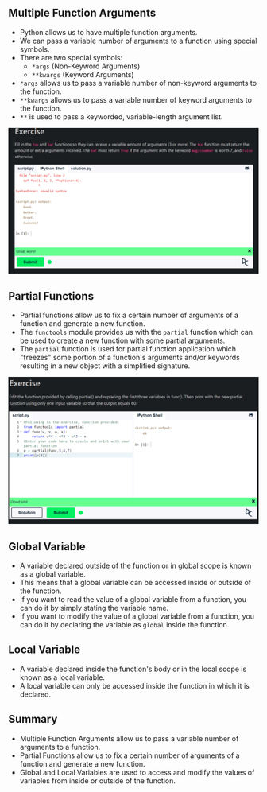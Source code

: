 ## **Multiple Function Arguments**

- Python allows us to have multiple function arguments.
- We can pass a variable number of arguments to a function using special symbols.
- There are two special symbols:
  - `*args` (Non-Keyword Arguments)
  - `**kwargs` (Keyword Arguments)
- `*args` allows us to pass a variable number of non-keyword arguments to the function.
- `**kwargs` allows us to pass a variable number of keyword arguments to the function.
- `**` is used to pass a keyworded, variable-length argument list.

![ Exercise - 16 Multiple Function Arguments](image.png)


## **Partial Functions**

- Partial functions allow us to fix a certain number of arguments of a function and generate a new function.
- The `functools` module provides us with the `partial` function which can be used to create a new function with some partial arguments.
- The `partial` function is used for partial function application which "freezes" some portion of a function's arguments and/or keywords resulting in a new object with a simplified signature.

![Exercise - 17 Partial Functions](image-1.png)

## **Global Variable**

- A variable declared outside of the function or in global scope is known as a global variable.
- This means that a global variable can be accessed inside or outside of the function.
- If you want to read the value of a global variable from a function, you can do it by simply stating the variable name.
- If you want to modify the value of a global variable from a function, you can do it by declaring the variable as `global` inside the function.

## **Local Variable**

- A variable declared inside the function's body or in the local scope is known as a local variable.
- A local variable can only be accessed inside the function in which it is declared.

## **Summary**

- Multiple Function Arguments allow us to pass a variable number of arguments to a function.
- Partial Functions allow us to fix a certain number of arguments of a function and generate a new function.
- Global and Local Variables are used to access and modify the values of variables from inside or outside of the function.
